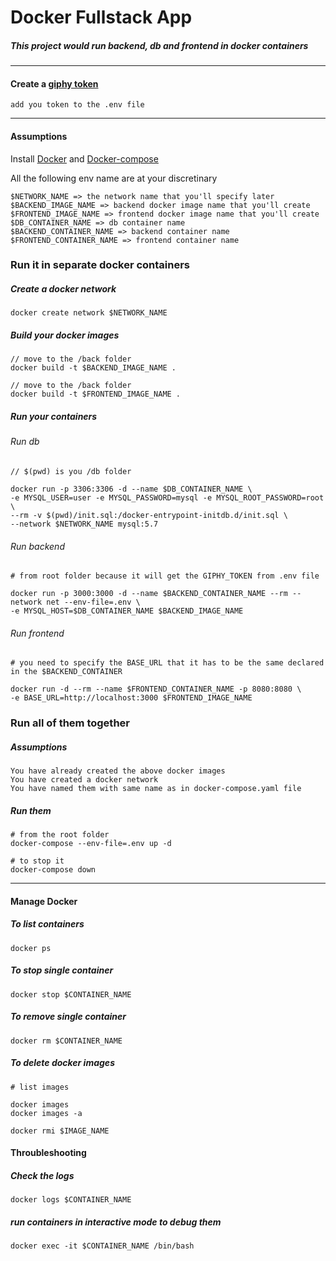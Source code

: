 # Docker Fullstack App 

##### This project would run backend, db and frontend in docker containers
---

#### Create a [giphy token](https://giphy.com/token)

`add you token to the .env file`

---

#### Assumptions

Install [Docker](https://docs.docker.com/desktop/) and
[Docker-compose](https://docs.docker.com/compose/install/)

All the following env name are at your discretinary
```
$NETWORK_NAME => the network name that you'll specify later
$BACKEND_IMAGE_NAME => backend docker image name that you'll create
$FRONTEND_IMAGE_NAME => frontend docker image name that you'll create
$DB_CONTAINER_NAME => db container name
$BACKEND_CONTAINER_NAME => backend container name
$FRONTEND_CONTAINER_NAME => frontend container name
```

### Run it in separate docker containers

##### Create a docker network
```
docker create network $NETWORK_NAME
```

##### Build your docker images
```
// move to the /back folder
docker build -t $BACKEND_IMAGE_NAME .

// move to the /back folder
docker build -t $FRONTEND_IMAGE_NAME .
```

##### Run your containers

###### Run db
```
// $(pwd) is you /db folder

docker run -p 3306:3306 -d --name $DB_CONTAINER_NAME \
-e MYSQL_USER=user -e MYSQL_PASSWORD=mysql -e MYSQL_ROOT_PASSWORD=root \
--rm -v $(pwd)/init.sql:/docker-entrypoint-initdb.d/init.sql \
--network $NETWORK_NAME mysql:5.7
```

###### Run backend 
```
# from root folder because it will get the GIPHY_TOKEN from .env file

docker run -p 3000:3000 -d --name $BACKEND_CONTAINER_NAME --rm --network net --env-file=.env \
-e MYSQL_HOST=$DB_CONTAINER_NAME $BACKEND_IMAGE_NAME 

```

###### Run frontend 
```
# you need to specify the BASE_URL that it has to be the same declared in the $BACKEND_CONTAINER

docker run -d --rm --name $FRONTEND_CONTAINER_NAME -p 8080:8080 \
-e BASE_URL=http://localhost:3000 $FRONTEND_IMAGE_NAME
```

### Run all of them together

##### Assumptions

```
You have already created the above docker images
You have created a docker network
You have named them with same name as in docker-compose.yaml file
```

##### Run them

```
# from the root folder
docker-compose --env-file=.env up -d 

# to stop it
docker-compose down
```
---
#### Manage Docker

##### To list containers
```
docker ps
```

##### To stop single container
```
docker stop $CONTAINER_NAME
```

##### To remove single container
```
docker rm $CONTAINER_NAME
```

##### To delete docker images

```
# list images

docker images 
docker images -a

docker rmi $IMAGE_NAME
```

#### Throubleshooting

##### Check the logs

```
docker logs $CONTAINER_NAME
```


##### run containers in interactive mode to debug them 

```
docker exec -it $CONTAINER_NAME /bin/bash
```
